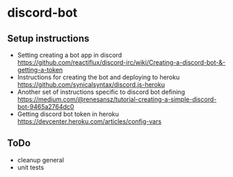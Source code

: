 # discord-bot

## Setup instructions

* Setting creating a bot app in discord https://github.com/reactiflux/discord-irc/wiki/Creating-a-discord-bot-&-getting-a-token
* Instructions for creating the bot and deploying to heroku https://github.com/synicalsyntax/discord.js-heroku
* Another set of instructions specific to discord bot defining https://medium.com/@renesansz/tutorial-creating-a-simple-discord-bot-9465a2764dc0
* Getting discord bot token in heroku https://devcenter.heroku.com/articles/config-vars

## ToDo
* cleanup general
* unit tests
